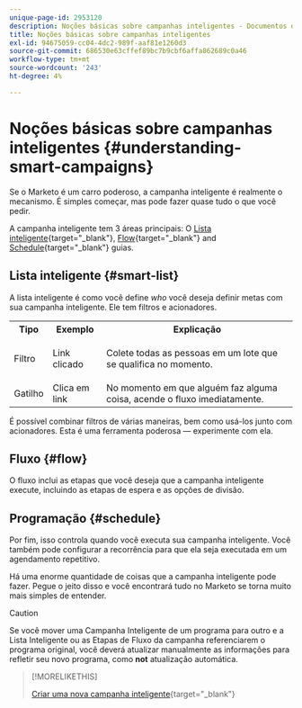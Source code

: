 ```yaml
---
unique-page-id: 2953120
description: Noções básicas sobre campanhas inteligentes - Documentos do Marketo - Documentação do produto
title: Noções básicas sobre campanhas inteligentes
exl-id: 94675059-cc04-4dc2-989f-aaf81e1260d3
source-git-commit: 686530e63cffef89bc7b9cbf6affa862689c0a46
workflow-type: tm+mt
source-wordcount: '243'
ht-degree: 4%

---
```


# Noções básicas sobre campanhas inteligentes {#understanding-smart-campaigns}

Se o Marketo é um carro poderoso, a campanha inteligente é realmente o mecanismo. É simples começar, mas pode fazer quase tudo o que você pedir.

A campanha inteligente tem 3 áreas principais: O [Lista inteligente](/help/marketo/product-docs/core-marketo-concepts/smart-lists-and-static-lists/understanding-smart-lists.md){target="_blank"}, [Flow](/help/marketo/product-docs/core-marketo-concepts/smart-campaigns/flow-actions/add-a-flow-step-to-a-smart-campaign.md){target="_blank"} and [Schedule](/help/marketo/product-docs/core-marketo-concepts/smart-campaigns/using-smart-campaigns/schedule-a-recurring-batch-campaign.md){target="_blank"} guias.

## Lista inteligente {#smart-list}

A lista inteligente é como você define _who_ você deseja definir metas com sua campanha inteligente. Ele tem filtros e acionadores.

<table> 
 <tbody> 
  <tr> 
   <th>Tipo</th> 
   <th>Exemplo</th> 
   <th>Explicação</th> 
  </tr> 
  <tr> 
   <td>Filtro</td> 
   <td>Link clicado</td> 
   <td><p>Colete todas as pessoas em um lote que se qualifica no momento.</p></td> 
  </tr> 
  <tr> 
   <td colspan="1">Gatilho</td> 
   <td colspan="1">Clica em link</td> 
   <td colspan="1">No momento em que alguém faz alguma coisa, acende o fluxo imediatamente.</td> 
  </tr> 
 </tbody> 
</table>

É possível combinar filtros de várias maneiras, bem como usá-los junto com acionadores. Esta é uma ferramenta poderosa — experimente com ela.

## Fluxo {#flow}

O fluxo inclui as etapas que você deseja que a campanha inteligente execute, incluindo as etapas de espera e as opções de divisão.

## Programação {#schedule}

Por fim, isso controla quando você executa sua campanha inteligente. Você também pode configurar a recorrência para que ela seja executada em um agendamento repetitivo.

Há uma enorme quantidade de coisas que a campanha inteligente pode fazer. Pegue o jeito disso e você encontrará tudo no Marketo se torna muito mais simples de entender.

>[!CAUTION]
>
>Se você mover uma Campanha Inteligente de um programa para outro e a Lista Inteligente ou as Etapas de Fluxo da campanha referenciarem o programa original, você deverá atualizar manualmente as informações para refletir seu novo programa, como **not** atualização automática.

>[!MORELIKETHIS]
>
>[Criar uma nova campanha inteligente](/help/marketo/product-docs/core-marketo-concepts/smart-campaigns/creating-a-smart-campaign/create-a-new-smart-campaign.md){target="_blank"}
